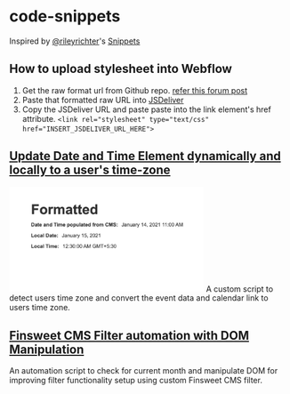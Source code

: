 # code-snippets
Inspired by [@rileyrichter](https://github.com/rileyrichter)'s [Snippets](https://github.com/rileyrichter/snippets)

## How to upload stylesheet into Webflow

1. Get the raw format url from Github repo.
   [refer this forum post](https://forum.webflow.com/t/how-to-embed-files-hosted-on-github/29281)
2. Paste that formatted raw URL into [JSDeliver](https://www.jsdelivr.com/rawgit)
3. Copy the JSDeliver URL and paste paste into the link element's href attribute.
    ` <link rel="stylesheet" type="text/css" href="INSERT_JSDELIVER_URL_HERE"> `

## [Update Date and Time Element dynamically and locally to a user's time-zone](https://github.com/zeshhaan/code-snippets/blob/main/date-time.md)    
<img src="src/Screenshot 2021-01-13 at 10.59.35 PM.png" width="350">  
A custom script to detect users time zone and convert the event data and calendar link to users time zone.



## [Finsweet CMS Filter automation with DOM Manipulation](https://github.com/zeshhaan/code-snippets/blob/main/monthModifier.md)  
An automation script to check for current month and manipulate DOM for improving filter functionality setup using custom Finsweet CMS filter.
